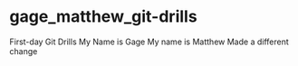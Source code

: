 # gage_matthew_git-drills
First-day Git Drills
My Name is Gage
My name is Matthew
Made a different change